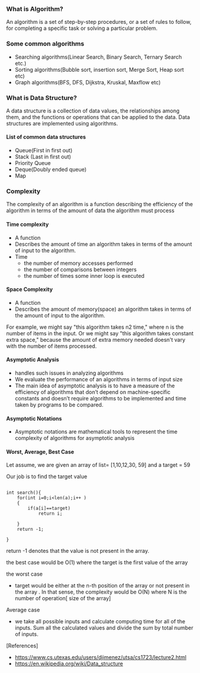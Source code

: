 ### What is Algorithm?
An algorithm is a set of step-by-step procedures, or a set of rules to follow, for completing a specific task or solving a particular problem.

### Some common algorithms
- Searching algorithms(Linear Search, Binary Search, Ternary Search etc.)
- Sorting algorithms(Bubble sort, insertion sort, Merge Sort, Heap sort etc)
- Graph algorithms(BFS, DFS, Dijkstra, Kruskal, Maxflow etc)

### What is Data Structure?
A data structure is a collection of data values, the relationships among them, and the functions or operations that can be applied to the data.
Data structures are implemented using algorithms.

#### List of common data structures
- Queue(First in first out)
- Stack (Last in first out)
- Priority Queue
- Deque(Doubly ended queue)
- Map 

### Complexity
The complexity of an algorithm is a function describing the efficiency of the algorithm in terms of the amount of data the algorithm must process


#### Time complexity
- A function 
- Describes the amount of time an algorithm takes in terms of the amount of input to the algorithm. 
- Time
	- the number of memory accesses performed
	- the number of comparisons between integers
	-  the number of times some inner loop is executed


#### Space Complexity
- A function
- Describes the amount of memory(space) an algorithm takes in terms of the amount of input to the algorithm.


For example, we might say "this algorithm takes n2 time," where n is the number of items in the input. Or we might say "this algorithm takes constant extra space," because the amount of extra memory needed doesn't vary with the number of items processed. 


#### Asymptotic Analysis
- handles such issues in analyzing algorithms
- We evaluate the performance of an algorithms in terms of input size
- The main idea of asymptotic analysis is to have a measure of the efficiency of algorithms that don’t depend on machine-specific constants and doesn’t require algorithms to be implemented and time taken by programs to be compared. 


#### Asymptotic Notations
- Asymptotic notations are mathematical tools to represent the time complexity of algorithms for asymptotic analysis

#### Worst, Average, Best Case

Let assume, we are given an array of list= [1,10,12,30, 59] and a target = 59 

Our job is to find the target value
```

int search(){
	for(int i=0;i<len(a);i++ )
	{
		if(a[i]==target)
			return i;
		
	}
	return -1;

}
```

return -1 denotes that the value is not present in the array.

the best case would be O(1) where the target is the first value of the array

the worst case
-	target would be either at the n-th position of the array or not present in the array . In that sense, the complexity would be O(N) where N is the number of operation[ size of the array]

Average case
- we take all possible inputs and calculate computing time for all of the inputs. Sum all the calculated values and divide the sum by total number of inputs.


[References]
- https://www.cs.utexas.edu/users/djimenez/utsa/cs1723/lecture2.html
- https://en.wikipedia.org/wiki/Data_structure
